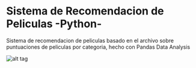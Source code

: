 # Sistema de Recomendacion de Peliculas -Python-

Sistema de recomendacion de peliculas basado en el archivo sobre puntuaciones de peliculas por categoria, hecho con Pandas Data Analysis

![alt tag](https://github.com/juancr5/Sistema_de_Recomendacion_de-Peliculas-Python-/blob/main/Archivos/Recomendador%20De%20Pel%C3%ADculas.png)
